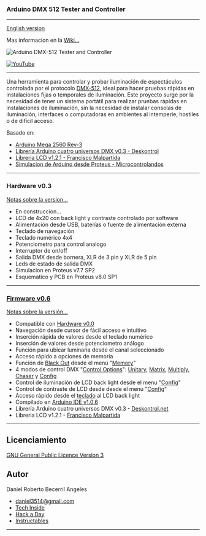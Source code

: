### **Arduino DMX 512 Tester and Controller**
***

[English version](https://github.com/daniel3514/Arduino-DMX-512-Tester-Controller/blob/master/README%20ENG.md)

Mas informacion en la [Wiki...](https://github.com/daniel3514/Arduino-DMX-512-Tester-Controller/wiki)

![Arduino DMX-512 Tester and Controller](https://github.com/daniel3514/Arduino-DMX-512-Tester-Controller/blob/master/Hardware/v0.0%20-%20stable%20-%20Firm%20v0.0%20to%20v0.6/media/Hardware%20v00.JPG)

[![YouTube](https://github.com/daniel3514/Arduino-DMX-512-Tester-Controller/blob/master/Firmware/v0.6%20Stable%20-%20Hard%200.0/Media/youtube.JPG)](https://www.youtube.com/watch?v=TxBHMpAWDSY)

***

Una herramienta para controlar y probar iluminación de espectáculos controlada por el protocolo [DMX-512](http://es.wikipedia.org/wiki/Digital_Multiplex), ideal para hacer pruebas rápidas en instalaciones fijas o temporales de iluminación.
Este proyecto surge por la necesidad de tener un sistema portátil para realizar pruebas rápidas en instalaciones de iluminación, sin la necesidad de instalar consolas de iluminación, interfaces o computadoras en ambientes al intemperie, hostiles o de difícil acceso.

Basado en:
* [Arduino Mega 2560 Rev-3](http://www.arduino.cc/en/Main/ArduinoBoardMega2560)
* [Librería Arduino cuatro universos DMX v0.3 - Deskontrol](http://www.deskontrol.net/blog/libreria-arduino-cuatro-universos-dmx/)
* [Libreria LCD v1.2.1 - Francisco Malpartida](https://bitbucket.org/fmalpartida/new-liquidcrystal/wiki/Home)
* [Simulacion de Arduino desde Proteus - Microcontrolandos](http://microcontrolandos.blogspot.mx/2012/12/arduino-componentes-para-o-proteus.html)

***
### Hardware v0.3
[Notas sobre la version...](https://github.com/daniel3514/Arduino-DMX-512-Tester-Controller/blob/master/Hardware/Documentacion/notas%20sobre%20la%20version.txt)
* En construccion...
* LCD de 4x20 con back light y contraste controlado por software
* Alimentación desde USB, baterías o fuente de alimentación externa
* Teclado de navegación
* Teclado numérico 4x4
* Potenciometro para control analogo
* Interruptor de on/off
* Salida DMX desde bornera, XLR de 3 pin y XLR de 5 pin
* Leds de estado de salida DMX
* Simulacion en Proteus v7.7 SP2
* Esquematico y PCB en Proteus v8.0 SP1

***

### [Firmware v0.6](https://github.com/daniel3514/Arduino-DMX-512-Tester-Controller/wiki/Firmware-v0.6)

[Notas sobre la versión...](https://github.com/daniel3514/Arduino-DMX-512-Tester-Controller/blob/master/Firmware/Documentacion/notas%20sobre%20la%20version.txt)
* Compatible con [Hardware v0.0](https://github.com/daniel3514/Arduino-DMX-512-Tester-Controller/wiki/Hardware-v0.0)
* Navegación desde cursor de fácil acceso e intuitivo
* Inserción rápida de valores desde el teclado numérico
* Inserción de valores desde potenciometro análogo
* Función para ubicar luminaria desde el canal seleccionado
* Acceso rápido a opciones de memoria
* Función de [Black Out](https://github.com/daniel3514/Arduino-DMX-512-Tester-Controller/wiki/Firmware-v0.6#memory-options) desde el menú "[Memory](https://github.com/daniel3514/Arduino-DMX-512-Tester-Controller/wiki/Firmware-v0.6#memory-options)"
* 4 modos de control DMX "[Control Options](https://github.com/daniel3514/Arduino-DMX-512-Tester-Controller/wiki/Firmware-v0.6#control-options)": [Unitary](https://github.com/daniel3514/Arduino-DMX-512-Tester-Controller/wiki/Firmware-v0.6#unitary-control), [Matrix](https://github.com/daniel3514/Arduino-DMX-512-Tester-Controller/wiki/Firmware-v0.6#matrix-control), [Multiply](https://github.com/daniel3514/Arduino-DMX-512-Tester-Controller/wiki/Firmware-v0.6#multiply-control), [Chaser](https://github.com/daniel3514/Arduino-DMX-512-Tester-Controller/wiki/Firmware-v0.6#chaser-control) y [Config](https://github.com/daniel3514/Arduino-DMX-512-Tester-Controller/wiki/Firmware-v0.6#Config)
* Control de iluminación de LCD back light desde el menu "[Config](https://github.com/daniel3514/Arduino-DMX-512-Tester-Controller/wiki/Firmware-v0.6#config)"
* Control de contraste de LCD desde desde el menu "[Config](https://github.com/daniel3514/Arduino-DMX-512-Tester-Controller/wiki/Firmware-v0.6#config)"
* Acceso rápido desde el [teclado](https://github.com/daniel3514/Arduino-DMX-512-Tester-Controller/wiki/Firmware-v0.6#entrada-del-usuario) al LCD back light
* Compilado en [Arduino IDE v1.0.6](http://www.arduino.cc/en/Main/OldSoftwareReleases)
* Librería Arduino cuatro universos DMX v0.3 - [Deskontrol.net](http://www.deskontrol.net/blog/libreria-arduino-cuatro-universos-dmx/)
* Libreria LCD v1.2.1 - [Francisco Malpartida](https://bitbucket.org/fmalpartida/new-liquidcrystal/wiki/Home)

***

## Licenciamiento
[GNU General Public Licence Version 3](/LICENSE)

## Autor
Daniel Roberto Becerril Angeles

- [daniel3514@gmail.com](mailto:daniel3514@gmail.com)
- [Tech Inside](http://www.techinside.com.mx)
- [Hack a Day](https://hackaday.io/daniel3514)
- [Instructables](http://www.instructables.com/member/daniel3514/)

***
